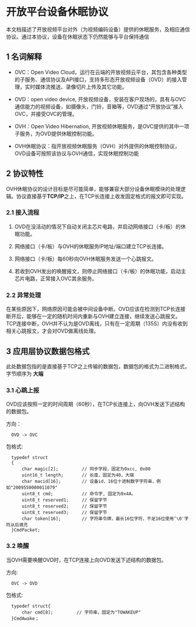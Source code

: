 # 开放平台设备休眠协议

本文档描述了开放视频平台对外（为视频编码设备）提供的休眠服务，及相应通信协议。通过本协议，设备在休眠状态下仍然能够与平台保持通信

## 1 名词解释

- OVC：Open Video Cloud，运行在云端的开放视频云平台，其包含各种类型的子服务、通信协议及API接口，支持多形态开放视频设备（OVD）的接入管理，实时媒体流推送、录像切片上传及其它功能。

- OVD：open video device, 开放视频设备，安装在客户现场的，具有与OVC通信能力的视频设备，如摄像头，门铃，音箱等，OVD通过“开放协议”接入OVC，并接受OVC的管理。

- OVH：Open Video Hibernation, 开放视频休眠服务，是OVC提供的其中一项子服务，为OVD提供休眠控制功能。

- OVH休眠协议：指开放视频休眠服务（OVH）对外提供的休眠控制协议，OVD设备可按照该协议与OVH通信，实现休眠控制功能

## 2 协议特性


OVH休眠协议的设计目标是尽可能简单，能够兼容大部分设备休眠模块的处理逻辑。协议直接基于**TCP/IP**之上，在TCP长连接上收发固定格式的报文即可实现。


### 2.1 接入流程


1. OVD在没活动的情况下自动关闭主芯片电路，并启动网络接口（卡/板）的休眠功能。

2. 网络接口（卡/板）与OVH的休眠服务IP地址/端口建立TCP长连接。

3. 网络接口（卡/板）每60秒向OVH休眠服务发送一个心跳报文。

4. 若收到OVH发出的唤醒报文，则停止网络接口（卡/板）的休眠功能，启动主芯片电路，正常接入OVC其余服务。

### 2.2 异常处理

在某些原因下，网络原因可能会被中间设备中断。OVD应该在检测到TCP长连接断开后，能够在一定的随机时间内重新与OVH建立连接，继续发送心跳报文。
TCP连接中断，OVH并不认为是OVD离线，只有在一定周期（135S）内没有收到相关心跳报文，才会对OVD做离线处理。


## 3 应用层协议数据包格式

此处数据包指的是直接基于TCP之上传输的数据包，数据包的格式为二进制格式，字节顺序为 **大端**

### 3.1 心跳上报

OVD应该按照一定的时间周期（60秒），在TCP长连接上，向OVH发送下述结构的数据包。

方向： 

```
  OVD -> OVC
```

包格式:  

```
  typedef struct
  {
      char magic[2];         // 同步字段，固定为0xcc, 0x00
      uint16_t length;       // 长度，固定为40，大端
      char macid[16];        // 设备id，16位十进制数字字符串，例如"2009550000011079"
      uint8_t cmd;           // 命令字, 固定为0x4A。
      uint8_t reserved1;     // 保留字节
      uint8_t reserved2;     // 保留字节      
      uint8_t reserved3;     // 保留字节    
      char token[16];        // 字符串令牌，最长16位字符，不足16位使用’\0'字符从后填充      
  }CmdPacket;
```


### 3.2 唤醒

当OVH需要唤醒OVD时，在TCP连接上向OVD发送下述结构的数据包。

方向:    
```
  OVC -> OVD
```  
  
包格式:   
```
  typedef struct{
      char cmd[8];         // 字符串，固定为"TOWAKEUP"
  }CmdAwake；
```
